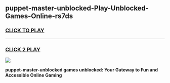 
## puppet-master-unblocked-Play-Unblocked-Games-Online-rs7ds
<h3>
<a href="https://premium76.site?title=puppet-master-unblocked&ref=25A">CLICK TO PLAY</a></h3>
<hr>

<h3>
<a href="https://premium76.site?title=puppet-master-unblocked&ref=25A">CLICK 2 PLAY</a>
  
</h3>

<a href="https://premium76.site?title=puppet-master-unblocked&ref=25A"><img src="https://clearcache.store/games.png"></a>


**puppet-master-unblocked games unblocked: Your Gateway to Fun and Accessible Online Gaming**
